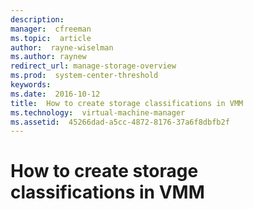 ```yaml
---
description:  
manager:  cfreeman
ms.topic:  article
author:  rayne-wiselman
ms.author: raynew
redirect_url: manage-storage-overview
ms.prod:  system-center-threshold
keywords:  
ms.date:  2016-10-12
title:  How to create storage classifications in VMM
ms.technology:  virtual-machine-manager
ms.assetid:  45266dad-a5cc-4872-8176-37a6f8dbfb2f
---
```


# How to create storage classifications in VMM
